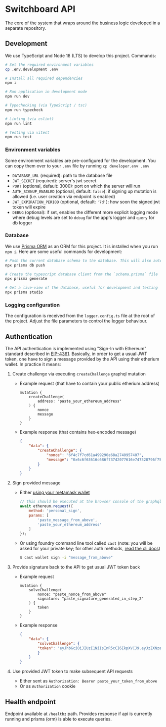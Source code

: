 # Switchboard API

The core of the system that wraps around the [business logic](https://github.com/makerdao-ses/document-model-libs) developed in a separate repository.

## Development

We use TypeScript and Node 18 (LTS) to develop this project. Commands:
```sh
# Set the required environment variables
cp .env.development .env

# Install all required dependencies
npm i

# Run application in development mode
npm run dev

# Typechecking (via TypeScript / tsc)
npm run typecheck

# Linting (via eslint)
npm run lint

# Testing via vitest
npm run test
```

### Environment variables

Some environment variables are pre-configured for the development. You can copy them over to your `.env` file by running `cp developer.env .env`

- `DATABASE_URL` (required): path to the database file
- `JWT_SECRET` (required): server's jwt secret
- `PORT` (optional, default: 3000): port on which the server will run
- `AUTH_SIGNUP_ENABLED` (optional, default: `false`): if signing up mutation is allowed (i.e. user creation via endpoint is enabled)
- `JWT_EXPIRATION_PERIOD` (optional, default: `'7d'`): how soon the signed jwt token will expire
- `DEBUG` (optional): if set, enables the different more explicit logging mode where debug levels are set to `debug` for the app's logger and `query` for db logger

### Database

We use [Prisma ORM](prisma.io/) as an ORM for this project. It is installed when you run `npm i`. Here are some useful commands for development:
```sh
# Push the current database schema to the database. This will also automatically generate the prisma client
npx prisma db push

# Create the typescript database client from the `schema.prisma` file
npx prisma generate

# Get a live-view of the database, useful for development and testing
npx prisma studio
```

### Logging configuration

The configuration is received from the `logger.config.ts` file at the root of the project. Adjust the file parameters to control the logger behaviour.

## Authentication

The API authentication is implemented using "Sign-In with Ethereum" standard described in [EIP-4361](https://eips.ethereum.org/EIPS/eip-4361). Basically, in order to get a usual JWT token, one have to sign a message provided by the API using their etherium wallet. In practice it means:

1. Create challenge via executing `createChallenge` graphql mutation
    - Example request (that have to contain your public etherium address)
        ```gql
        mutation {
            createChallenge(
                address: "paste_your_ethereum_address"
            ) {
                nonce
                message
            }
        }
        ```

    - Example response (that contains hex-encoded message)
        ```json
        {
            "data": {
                "createChallenge": {
                    "nonce": "6f4c7f7cd61a499290e68a2740957407",
                    "message": "0x6c6f63616c686f73742077616e747320796f7520746f207369676e20696e207769746820796f757220457468657265756d206163636f756e743a0a3078333139386235354434393732393346373333463236333137353563373636653131636535363866350a0a0a5552493a20687474703a2f2f6c6f63616c686f73743a333030300a56657273696f6e3a20310a436861696e2049443a20310a4e6f6e63653a2036663463376637636436316134393932393065363861323734303935373430370a4973737565642041743a20323032332d30362d32305431373a34353a35362e3435385a"
                }
            }
        }
        ```

2. Sign provided message
    - Either [using your metamask wallet](https://docs.metamask.io/wallet/how-to/use-siwe/)
        ```js
        // this should be executed at the browser console of the graphql playground
        await ethereum.request({
            method: 'personal_sign',
            params: [
                'paste_message_from_above',
                'paste_your_ethereum_address'
            ]
        });
        ```

    - Or using foundry command line tool called `cast` (note: you will be asked for your private key; for other auth methods, [read the cli docs](https://book.getfoundry.sh/reference/cast/cast-wallet-sign))
        ```sh
        $ cast wallet sign -i "message_from_above"
        ```

3. Provide signature back to the API to get usual JWT token back
    - Example request
        ```gql
        mutation {
            solveChallenge(
                nonce: "paste_nonce_from_above"
                signature: "paste_signature_generated_in_step_2"
            ) {
                token
            }
        }
        ```

    - Example response
        ```json
        {
            "data": {
                "solveChallenge": {
                "token": "eyJhbGciOiJIUzI1NiIsInR5cCI6IkpXVCJ9.eyJzZXNzaW9uSWQiOiI5ZGM1NjI3Mi1hMjBjLTRmM2YtYjM5MC1kZDc2NjE1NTA0YTYiLCJpYXQiOjE2ODczMzc2MDEsImV4cCI6MTY4Nzk0MjQwMX0.z1lJlKXnCbcex59JkU9j7hfRGhR2EBrnUE8phwPN7C0"
                }
            }
        }
        ```

4. Use provided JWT token to make subsequent API requests
    - Either sent as `Authorization: Bearer paste_your_token_from_above`
    - Or as `Authorization` cookie

## Health endpoint

Endpoint available at `/healthz` path. Provides response if api is currently running and prisma (orm) is able to execute queries.
